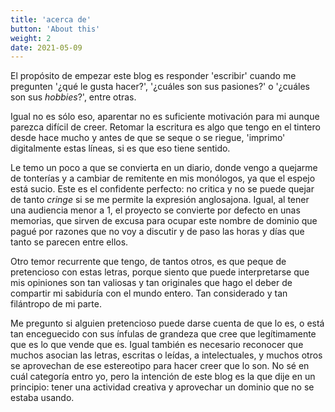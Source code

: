 ```yaml
---
title: 'acerca de'
button: 'About this'
weight: 2
date: 2021-05-09
---
```


El propósito de empezar este blog es responder 'escribir' cuando me pregunten '¿qué le gusta hacer?', '¿cuáles son sus pasiones?' o '¿cuáles son sus _hobbies_?', entre otras.  

Igual no es sólo eso, aparentar no es suficiente motivación para mi aunque parezca difícil de creer.  Retomar la escritura es algo que tengo en el tintero desde hace mucho y antes de que se seque o se riegue, 'imprimo' digitalmente estas líneas, si es que eso tiene sentido.

Le temo un poco a que se convierta en un diario, donde vengo a quejarme de tonterías y a cambiar de remitente en mis monólogos, ya que el espejo está sucio. Este es el confidente perfecto:  no critica y no se puede quejar de tanto _cringe_ si se me permite la expresión anglosajona. Igual, al tener una audiencia menor a 1, el proyecto se convierte por defecto en unas memorias, que sirven de excusa para ocupar este nombre de dominio que pagué por razones que no voy a discutir y de paso las horas y días que tanto se parecen entre ellos.

Otro temor recurrente que tengo, de tantos otros, es que peque de pretencioso con estas letras, porque siento que puede interpretarse que mis opiniones son tan valiosas y tan originales que hago el deber de compartir mi sabiduría con el mundo entero. Tan considerado y tan filántropo de mi parte. 

Me pregunto si alguien pretencioso puede darse cuenta de que lo es, o está tan enceguecido con sus ínfulas de grandeza que cree que legítimamente que es lo que vende que es. Igual también es necesario reconocer que muchos asocian las letras, escritas o leídas, a intelectuales, y muchos otros se aprovechan de ese estereotipo para hacer creer que lo son. No sé en cuál categoría entro yo, pero la intención de este blog es la que dije en un principio: tener una actividad creativa y aprovechar un dominio que no se estaba usando. 